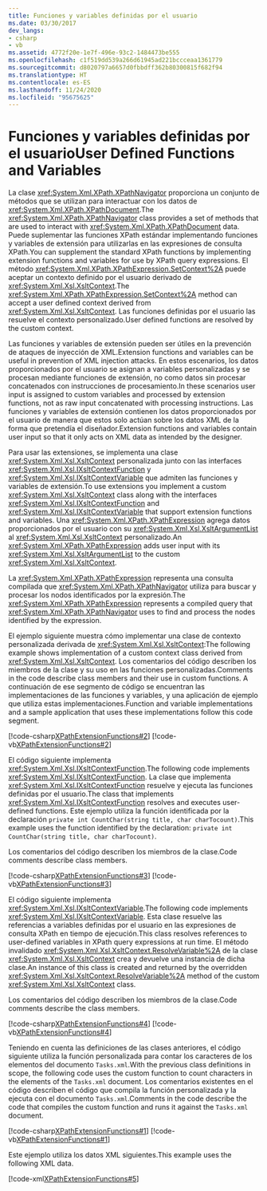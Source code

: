 ```yaml
---
title: Funciones y variables definidas por el usuario
ms.date: 03/30/2017
dev_langs:
- csharp
- vb
ms.assetid: 4772f20e-1e7f-496e-93c2-1484473be555
ms.openlocfilehash: c1f519dd539a266d61945ad221bccceaa1361779
ms.sourcegitcommit: d8020797a6657d0fbbdff362b80300815f682f94
ms.translationtype: HT
ms.contentlocale: es-ES
ms.lasthandoff: 11/24/2020
ms.locfileid: "95675625"
---
```

# <a name="user-defined-functions-and-variables"></a><span data-ttu-id="92ef3-102">Funciones y variables definidas por el usuario</span><span class="sxs-lookup"><span data-stu-id="92ef3-102">User Defined Functions and Variables</span></span>

<span data-ttu-id="92ef3-103">La clase <xref:System.Xml.XPath.XPathNavigator> proporciona un conjunto de métodos que se utilizan para interactuar con los datos de <xref:System.Xml.XPath.XPathDocument>.</span><span class="sxs-lookup"><span data-stu-id="92ef3-103">The <xref:System.Xml.XPath.XPathNavigator> class provides a set of methods that are used to interact with <xref:System.Xml.XPath.XPathDocument> data.</span></span> <span data-ttu-id="92ef3-104">Puede suplementar las funciones XPath estándar implementando funciones y variables de extensión para utilizarlas en las expresiones de consulta XPath.</span><span class="sxs-lookup"><span data-stu-id="92ef3-104">You can supplement the standard XPath functions by implementing extension functions and variables for use by XPath query expressions.</span></span> <span data-ttu-id="92ef3-105">El método <xref:System.Xml.XPath.XPathExpression.SetContext%2A> puede aceptar un contexto definido por el usuario derivado de <xref:System.Xml.Xsl.XsltContext>.</span><span class="sxs-lookup"><span data-stu-id="92ef3-105">The <xref:System.Xml.XPath.XPathExpression.SetContext%2A> method can accept a user defined context derived from <xref:System.Xml.Xsl.XsltContext>.</span></span> <span data-ttu-id="92ef3-106">Las funciones definidas por el usuario las resuelve el contexto personalizado.</span><span class="sxs-lookup"><span data-stu-id="92ef3-106">User defined functions are resolved by the custom context.</span></span>  
  
 <span data-ttu-id="92ef3-107">Las funciones y variables de extensión pueden ser útiles en la prevención de ataques de inyección de XML.</span><span class="sxs-lookup"><span data-stu-id="92ef3-107">Extension functions and variables can be useful in prevention of XML injection attacks.</span></span> <span data-ttu-id="92ef3-108">En estos escenarios, los datos proporcionados por el usuario se asignan a variables personalizadas y se procesan mediante funciones de extensión, no como datos sin procesar concatenados con instrucciones de procesamiento.</span><span class="sxs-lookup"><span data-stu-id="92ef3-108">In these scenarios user input is assigned to custom variables and processed by extension functions, not as raw input concatenated with processing instructions.</span></span> <span data-ttu-id="92ef3-109">Las funciones y variables de extensión contienen los datos proporcionados por el usuario de manera que estos solo actúan sobre los datos XML de la forma que pretendía el diseñador.</span><span class="sxs-lookup"><span data-stu-id="92ef3-109">Extension functions and variables contain user input so that it only acts on XML data as intended by the designer.</span></span>  
  
 <span data-ttu-id="92ef3-110">Para usar las extensiones, se implementa una clase <xref:System.Xml.Xsl.XsltContext> personalizada junto con las interfaces <xref:System.Xml.Xsl.IXsltContextFunction> y <xref:System.Xml.Xsl.IXsltContextVariable> que admiten las funciones y variables de extensión.</span><span class="sxs-lookup"><span data-stu-id="92ef3-110">To use extensions you implement a custom <xref:System.Xml.Xsl.XsltContext> class along with the interfaces <xref:System.Xml.Xsl.IXsltContextFunction> and <xref:System.Xml.Xsl.IXsltContextVariable> that support extension functions and variables.</span></span> <span data-ttu-id="92ef3-111">Una <xref:System.Xml.XPath.XPathExpression> agrega datos proporcionados por el usuario con su <xref:System.Xml.Xsl.XsltArgumentList> al <xref:System.Xml.Xsl.XsltContext> personalizado.</span><span class="sxs-lookup"><span data-stu-id="92ef3-111">An <xref:System.Xml.XPath.XPathExpression> adds user input with its <xref:System.Xml.Xsl.XsltArgumentList> to the custom <xref:System.Xml.Xsl.XsltContext>.</span></span>  
  
 <span data-ttu-id="92ef3-112">La <xref:System.Xml.XPath.XPathExpression> representa una consulta compilada que <xref:System.Xml.XPath.XPathNavigator> utiliza para buscar y procesar los nodos identificados por la expresión.</span><span class="sxs-lookup"><span data-stu-id="92ef3-112">The <xref:System.Xml.XPath.XPathExpression> represents a compiled query that <xref:System.Xml.XPath.XPathNavigator> uses to find and process the nodes identified by the expression.</span></span>  
  
 <span data-ttu-id="92ef3-113">El ejemplo siguiente muestra cómo implementar una clase de contexto personalizada derivada de <xref:System.Xml.Xsl.XsltContext>:</span><span class="sxs-lookup"><span data-stu-id="92ef3-113">The following example shows implementation of a custom context class derived from <xref:System.Xml.Xsl.XsltContext>.</span></span> <span data-ttu-id="92ef3-114">Los comentarios del código describen los miembros de la clase y su uso en las funciones personalizadas.</span><span class="sxs-lookup"><span data-stu-id="92ef3-114">Comments in the code describe class members and their use in custom functions.</span></span> <span data-ttu-id="92ef3-115">A continuación de ese segmento de código se encuentran las implementaciones de las funciones y variables, y una aplicación de ejemplo que utiliza estas implementaciones.</span><span class="sxs-lookup"><span data-stu-id="92ef3-115">Function and variable implementations and a sample application that uses these implementations follow this code segment.</span></span>  
  
 [!code-csharp[XPathExtensionFunctions#2](../../../../samples/snippets/csharp/VS_Snippets_Data/xpathextensionfunctions/cs/xpathextensionfunctions.cs#2)]
 [!code-vb[XPathExtensionFunctions#2](../../../../samples/snippets/visualbasic/VS_Snippets_Data/xpathextensionfunctions/vb/xpathextensionfunctions.vb#2)]  
  
 <span data-ttu-id="92ef3-116">El código siguiente implementa <xref:System.Xml.Xsl.IXsltContextFunction>.</span><span class="sxs-lookup"><span data-stu-id="92ef3-116">The following code implements <xref:System.Xml.Xsl.IXsltContextFunction>.</span></span> <span data-ttu-id="92ef3-117">La clase que implementa <xref:System.Xml.Xsl.IXsltContextFunction> resuelve y ejecuta las funciones definidas por el usuario.</span><span class="sxs-lookup"><span data-stu-id="92ef3-117">The class that implements <xref:System.Xml.Xsl.IXsltContextFunction> resolves and executes user-defined functions.</span></span> <span data-ttu-id="92ef3-118">Este ejemplo utiliza la función identificada por la declaración `private int CountChar(string title, char charTocount)`.</span><span class="sxs-lookup"><span data-stu-id="92ef3-118">This example uses the function identified by the declaration: `private int CountChar(string title, char charTocount)`.</span></span>  
  
 <span data-ttu-id="92ef3-119">Los comentarios del código describen los miembros de la clase.</span><span class="sxs-lookup"><span data-stu-id="92ef3-119">Code comments describe class members.</span></span>  
  
 [!code-csharp[XPathExtensionFunctions#3](../../../../samples/snippets/csharp/VS_Snippets_Data/xpathextensionfunctions/cs/xpathextensionfunctions.cs#3)]
 [!code-vb[XPathExtensionFunctions#3](../../../../samples/snippets/visualbasic/VS_Snippets_Data/xpathextensionfunctions/vb/xpathextensionfunctions.vb#3)]  
  
 <span data-ttu-id="92ef3-120">El código siguiente implementa <xref:System.Xml.Xsl.IXsltContextVariable>.</span><span class="sxs-lookup"><span data-stu-id="92ef3-120">The following code implements <xref:System.Xml.Xsl.IXsltContextVariable>.</span></span> <span data-ttu-id="92ef3-121">Esta clase resuelve las referencias a variables definidas por el usuario en las expresiones de consulta XPath en tiempo de ejecución.</span><span class="sxs-lookup"><span data-stu-id="92ef3-121">This class resolves references to user-defined variables in XPath query expressions at run time.</span></span> <span data-ttu-id="92ef3-122">El método invalidado <xref:System.Xml.Xsl.XsltContext.ResolveVariable%2A> de la clase <xref:System.Xml.Xsl.XsltContext> crea y devuelve una instancia de dicha clase.</span><span class="sxs-lookup"><span data-stu-id="92ef3-122">An instance of this class is created and returned by the overridden <xref:System.Xml.Xsl.XsltContext.ResolveVariable%2A> method of the custom <xref:System.Xml.Xsl.XsltContext> class.</span></span>  
  
 <span data-ttu-id="92ef3-123">Los comentarios del código describen los miembros de la clase.</span><span class="sxs-lookup"><span data-stu-id="92ef3-123">Code comments describe the class members.</span></span>  
  
 [!code-csharp[XPathExtensionFunctions#4](../../../../samples/snippets/csharp/VS_Snippets_Data/xpathextensionfunctions/cs/xpathextensionfunctions.cs#4)]
 [!code-vb[XPathExtensionFunctions#4](../../../../samples/snippets/visualbasic/VS_Snippets_Data/xpathextensionfunctions/vb/xpathextensionfunctions.vb#4)]  
  
 <span data-ttu-id="92ef3-124">Teniendo en cuenta las definiciones de las clases anteriores, el código siguiente utiliza la función personalizada para contar los caracteres de los elementos del documento `Tasks.xml`.</span><span class="sxs-lookup"><span data-stu-id="92ef3-124">With the previous class definitions in scope, the following code uses the custom function to count characters in the elements of the `Tasks.xml` document.</span></span> <span data-ttu-id="92ef3-125">Los comentarios existentes en el código describen el código que compila la función personalizada y la ejecuta con el documento `Tasks.xml`.</span><span class="sxs-lookup"><span data-stu-id="92ef3-125">Comments in the code describe the code that compiles the custom function and runs it against the `Tasks.xml` document.</span></span>  
  
 [!code-csharp[XPathExtensionFunctions#1](../../../../samples/snippets/csharp/VS_Snippets_Data/xpathextensionfunctions/cs/xpathextensionfunctions.cs#1)]
 [!code-vb[XPathExtensionFunctions#1](../../../../samples/snippets/visualbasic/VS_Snippets_Data/xpathextensionfunctions/vb/xpathextensionfunctions.vb#1)]  
  
 <span data-ttu-id="92ef3-126">Este ejemplo utiliza los datos XML siguientes.</span><span class="sxs-lookup"><span data-stu-id="92ef3-126">This example uses the following XML data.</span></span>  
  
 [!code-xml[XPathExtensionFunctions#5](../../../../samples/snippets/xml/VS_Snippets_Data/xpathextensionfunctions/XML/tasks.xml#5)]
